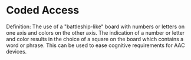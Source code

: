 # Coded Access

Definition: The use of a "battleship-like" board with numbers or letters on one axis and colors on the other axis. The indication of a number or letter and color results in the choice of a square on the board which contains a word or phrase. This can be used to ease cognitive requirements for AAC devices.